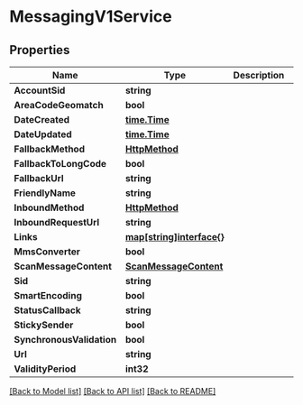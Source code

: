 # MessagingV1Service

## Properties

Name | Type | Description | Notes
------------ | ------------- | ------------- | -------------
**AccountSid** | **string** |  | [optional] 
**AreaCodeGeomatch** | **bool** |  | [optional] 
**DateCreated** | [**time.Time**](time.Time.md) |  | [optional] 
**DateUpdated** | [**time.Time**](time.Time.md) |  | [optional] 
**FallbackMethod** | [**HttpMethod**](http_method.md) |  | [optional] 
**FallbackToLongCode** | **bool** |  | [optional] 
**FallbackUrl** | **string** |  | [optional] 
**FriendlyName** | **string** |  | [optional] 
**InboundMethod** | [**HttpMethod**](http_method.md) |  | [optional] 
**InboundRequestUrl** | **string** |  | [optional] 
**Links** | [**map[string]interface{}**](.md) |  | [optional] 
**MmsConverter** | **bool** |  | [optional] 
**ScanMessageContent** | [**ScanMessageContent**](scan_message_content.md) |  | [optional] 
**Sid** | **string** |  | [optional] 
**SmartEncoding** | **bool** |  | [optional] 
**StatusCallback** | **string** |  | [optional] 
**StickySender** | **bool** |  | [optional] 
**SynchronousValidation** | **bool** |  | [optional] 
**Url** | **string** |  | [optional] 
**ValidityPeriod** | **int32** |  | [optional] 

[[Back to Model list]](../README.md#documentation-for-models) [[Back to API list]](../README.md#documentation-for-api-endpoints) [[Back to README]](../README.md)


